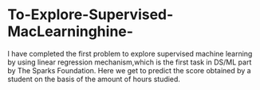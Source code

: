 # To-Explore-Supervised-MacLearninghine-
I have completed the first problem to explore supervised machine learning by using linear regression mechanism,which is the first task in DS/ML part by The Sparks Foundation. Here we get to predict the score obtained by a student on the basis of the amount of hours studied.
